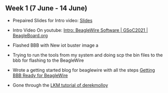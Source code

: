 ## Week 1 (7 June - 14 June)

- Prepaired Slides for Intro video: [Slides](https://docs.google.com/presentation/d/1hXjH3R16zREbLScJDY29hHOQXxtDYksWk8p0BPUf9fc/edit#slide=id.g35f391192_00)

- Intro Video On youtube: [Intro: BeagleWire Software | GSoC2021 | BeagleBoard.org
](https://www.youtube.com/watch?v=X3gu4sAZo0I&feature=youtu.be)

- Flashed BBB with New iot buster image
a
- Trying to run the tools from my system and doing scp the bin files to the bbb for flashing to the BeagleWire

- Wrote a getting started blog for beaglewire with all the steps [Getting BBB Ready for BeagleWire](https://ombhilare999.github.io/GSoC-2021/Blogs/Getting_BBB_Ready_for_BeagleWire.html)

- Gone through  the [LKM tutorial of derekmolloy](http://derekmolloy.ie/writing-a-linux-kernel-module-part-1-introduction/)